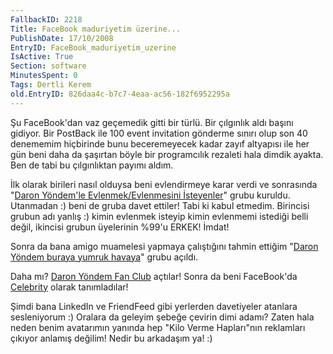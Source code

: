 ```yaml
---
FallbackID: 2218
Title: FaceBook maduriyetim üzerine...
PublishDate: 17/10/2008
EntryID: FaceBook_maduriyetim_uzerine
IsActive: True
Section: software
MinutesSpent: 0
Tags: Dertli Kerem
old.EntryID: 826daa4c-b7c7-4eaa-ac56-182f6952295a
---
```

Şu FaceBook'dan vaz geçemedik gitti bir türlü. Bir çılgınlık aldı başını
gidiyor. Bir PostBack ile 100 event invitation gönderme sınırı olup son
40 denememim hiçbirinde bunu beceremeyecek kadar zayıf altyapısı ile her
gün beni daha da şaşırtan böyle bir programcılık rezaleti hala dimdik
ayakta. Ben de tabi bu çılgınlıktan payımı aldım.

İlk olarak birileri nasıl olduysa beni evlendirmeye karar verdi ve
sonrasında "[Daron Yöndem'le Evlenmek/Evlenmesini
İsteyenler](http://www.facebook.com/group.php?gid=24898598643)" grubu
kuruldu. Utanmadan :) beni de gruba davet ettiler! Tabi ki kabul
etmedim. Birincisi grubun adı yanlış :) kimin evlenmek isteyip kimin
evlenmemi istediği belli değil, ikincisi grubun üyelerinin %99'u ERKEK!
İmdat!

Sonra da bana amigo muamelesi yapmaya çalıştığını tahmin ettiğim "[Daron
Yöndem buraya yumruk
havaya](http://www.facebook.com/group.php?gid=17880143458)" grubu
açıldı.

Daha mı? [Daron Yöndem Fan
Club](http://www.facebook.com/group.php?gid=26120704228) açtılar! Sonra
da beni FaceBook'da
[Celebrity](http://www.facebook.com/pages/Daron-Yondem/29190891593?ref=s)
olarak tanımladılar!

Şimdi bana LinkedIn ve FriendFeed gibi yerlerden davetiyeler atanlara
sesleniyorum :) Oralara da geleyim şebeğe çevirin dimi adamı? Zaten hala
neden benim avatarımın yanında hep "Kilo Verme Hapları"nın reklamları
çıkıyor anlamış değilim! Nedir bu arkadaşım ya! :)


